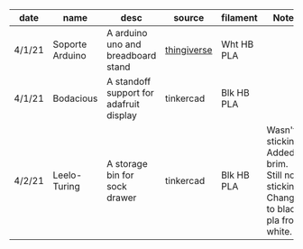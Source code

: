 date    |  name             |  desc                                     |  source                                                    |  filament    |  Notes
--------|-------------------|-------------------------------------------|------------------------------------------------------------|--------------|-------------------------------------------------------------------------------------
4/1/21  |  Soporte Arduino  |  A arduino uno and breadboard stand       |  [thingiverse](https://www.thingiverse.com/thing:2977312)  |  Wht HB PLA  |
4/1/21  |  Bodacious        |  A standoff support for adafruit display  |  tinkercad                                                 |  Blk HB PLA  |
4/2/21  |  Leelo-Turing     |  A storage bin for sock drawer            |  tinkercad                                                 |  Blk HB PLA  |  Wasn't sticking. Added brim.  Still not sticking.  Changed to black pla from white.
